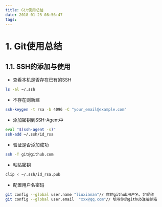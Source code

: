 ```yaml
---
title: Git使用总结
date: 2018-01-25 08:56:47
tags:
---
```

# 1. Git使用总结

## 1.1. SSH的添加与使用

+ 查看本机是否存在已有的SSH

```bash
ls -al ~/.ssh
```

+ 不存在则新建

```bash
ssh-keygen -t rsa -b 4096 -C "your_email@example.com"
```

+ 添加密钥到SSH-Agent中

```bash
eval "$(ssh-agent -s)"
ssh-add ~/.ssh/id_rsa
```

+ 验证是否添加成功

```bash
ssh -T git@github.com
```

+ 粘贴密钥

```bash
clip < ~/.ssh/id_rsa.pub
```

+ 配置用户名密码

```bash
git config --global user.name "liuxianan"// 你的github用户名，非昵称
git config --global user.email  "xxx@qq.com"// 填写你的github注册邮箱
```